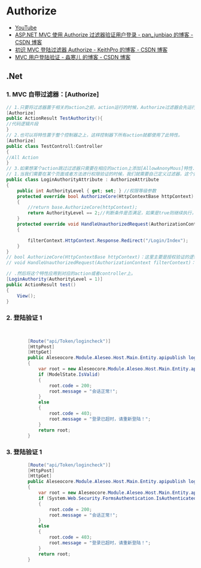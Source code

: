 # Authorize

- [YouTube](https://www.youtube.com/watch?v=7m6pY8Bpxj4)
- [ASP.NET MVC 使用 Authorize 过滤器验证用户登录 - pan_junbiao 的博客 - CSDN 博客](https://blog.csdn.net/pan_junbiao/article/details/84561056)
- [初识 MVC 登陆过滤器 Authorize - KeithPro 的博客 - CSDN 博客](https://blog.csdn.net/a1191835397/article/details/83411072)
- [MVC 用户登陆验证 - 淼寒儿 的博客 - CSDN 博客](https://blog.csdn.net/rickykay/article/details/51732985)

## .Net

### 1. MVC 自带过滤器：[Authorize]

```c#
// 1.只要将过滤器置于相关的action之前，action运行的时候，Authorize过滤器会先运行。
[Authorize]
public ActionResult TestAuthority(){
//代码逻辑片段
}
// 2.也可以将特性置于整个控制器之上，这样控制器下所有action就都使用了此特性。
[Authorize]
public class TestControll:Controller
{
//All Action
}
// 3.如果想某个action跳过过滤器只需要在相应的action上添加[AllowAnonyMous]特性.
// 1.当我们需要在某个页面或者方法进行权限验证的时候，我们就需要自己定义过滤器，这个类里面有两个方法需要重写
public class LoginAuthorityAttribute : AuthorizeAttribute
{
    public int AuthorityLevel { get; set; } //权限等级参数
    protected override bool AuthorizeCore(HttpContextBase httpContext)
    {
        //return base.AuthorizeCore(httpContext);
        return AuthorityLevel == 2;//判断条件是否满足，如果是true则继续执行，如果false 则执行HandleUnauthorizedRequest方法
    }
    protected override void HandleUnauthorizedRequest(AuthorizationContext filterContext)
    {

        filterContext.HttpContext.Response.Redirect("/Login/Index");
    }
}
// bool AuthorizeCore(HttpContextBase httpContext)：这里主要是授权验证的逻辑处理，返回true的则是通过授权，返回了false则不是。
// void HandleUnauthorizedRequest(AuthorizationContext filterContext)：这个方法是处理授权失败的事情。

// .然后将这个特性应用到对应的action或者controller上。
[LoginAuthority(AuthorityLevel = 1)]
public ActionResult test()
{
    View();
}
```

### 2. 登陆验证 1

```c#


        [Route("api/Token/logincheck")]
        [HttpPost]
        [HttpGet]
        public Aleseocore.Module.Aleseo.Host.Main.Entity.apipublish logincheck(Aleseocore.Module.Aleseo.Host.Main.Entity.apirequestpackageTokenlogin apirequestpackageTokenlogin)
        {
            var root = new Aleseocore.Module.Aleseo.Host.Main.Entity.apipublish();
            if (ModelState.IsValid)
            {
                root.code = 200;
                root.message = "会话正常!";
            }
            else
            {
                root.code = 403;
                root.message = "登录已超时，请重新登陆！";
            }
            return root;
        }


```

### 3. 登陆验证 1

```c#
        [Route("api/Token/logincheck")]
        [HttpPost]
        [HttpGet]
        public Aleseocore.Module.Aleseo.Host.Main.Entity.apipublish logincheck(Aleseocore.Module.Aleseo.Host.Main.Entity.apirequestpackageTokenlogin apirequestpackageTokenlogin)
        {
            var root = new Aleseocore.Module.Aleseo.Host.Main.Entity.apipublish();
            if (System.Web.Security.FormsAuthentication.IsAuthenticated)
            {
                root.code = 200;
                root.message = "会话正常!";
            }
            else
            {
                root.code = 403;
                root.message = "登录已超时，请重新登陆！";
            }
            return root;
        }

```
